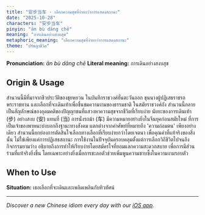 ```yaml
---
title: "安步当车 - เลือกความสุขที่ง่ายกว่าการแสดงสถานะ"
date: "2025-10-28"
characters: "安步当车"
pinyin: "ān bù dāng chē"
meaning: "การเดินอย่างสงบสุข"
metaphoric_meaning: "เลือกความสุขที่ง่ายกว่าการแสดงสถานะ"
theme: "ปรัชญาชีวิต"
---
```


**Pronunciation:** *ān bù dāng chē*
**Literal meaning:** การเดินอย่างสงบสุข

## Origin & Usage

สำนวนนี้มีที่มาจากชีวประวัติของชุยหยวน ในบันทึกราชวงศ์ฮั่นตะวันออก ขุนนางผู้ปฏิเสธราชรถพระราชทาน และเลือกที่จะเดินเท้าเพื่อชื่นชมความงามของธรรมชาติ ในสมัยราชวงศ์ถัง สำนวนนี้กลายเป็นสัญลักษณ์ของอุดมคติของปัญญาชนที่แสวงหาความสุขจากชีวิตที่เรียบง่าย นัยยะของการเดินเท้า (步) อย่างสงบ (安) แทนที่ (当) การนั่งรถม้า (车) มีความหมายอย่างยิ่งในจีนยุคก่อนสมัยใหม่ ที่การเป็นเจ้าของพาหนะบ่งบอกถึงฐานะทางสังคม แตกต่างจากคำศัพท์ที่หมายถึง 'ความถ่อมตน' เพียงอย่างเดียว สำนวนนี้ยกย่องการตัดสินใจเลือกทางเลือกที่เรียบง่ายกว่าโดยเจตนา เพื่อคุณค่าที่แท้จริงของสิ่งนั้น ไม่ใช่เพียงแค่การปฏิเสธสถานะ การใช้งานในปัจจุบันครอบคลุมตั้งแต่การเลือกวิถีชีวิตไปจนถึงกิจกรรมยามว่าง อธิบายถึงการทำให้เรียบง่ายโดยสมัครใจที่ยอมแลกความสะดวกสบาย เพื่อการมีส่วนร่วมที่แท้จริงยิ่งขึ้น โดยเฉพาะอย่างยิ่งเมื่อการชะลอตัวช่วยเพิ่มพูนความซาบซึ้งในความงามรอบตัว

## When to Use

**Situation:** เธอเลือกที่จะเดินและเพลิดเพลินกับทิวทัศน์

---

*Discover a new Chinese idiom every day with our [iOS app](https://apps.apple.com/us/app/daily-chinese-idioms/id6740611324).*

